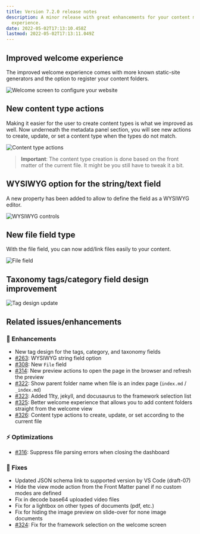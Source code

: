 ```yaml
---
title: Version 7.2.0 release notes
description: A minor release with great enhancements for your content management
  experience.
date: 2022-05-02T17:13:10.458Z
lastmod: 2022-05-02T17:13:11.049Z
---
```


## Improved welcome experience

The improved welcome experience comes with more known static-site generators and the option to register your content folders.

![Welcome screen to configure your website](/releases/v7.2.0/welcome-screen-7.2.0.png)

## New content type actions

Making it easier for the user to create content types is what we improved as well. Now underneath the metadata panel section, you will see new actions to create, update, or set a content type when the types do not match.

![Content type actions](/releases/v7.2.0/content-type-actions.png)

> **Important**: The content type creation is done based on the front matter of the current file. It might be you still have to tweak it a bit.

## WYSIWYG option for the string/text field

A new property has been added to allow to define the field as a WYSIWYG editor.

![WYSIWYG controls](/releases/v7.2.0/wysiwyg-controls.png)

## New file field type

With the file field, you can now add/link files easily to your content.

![File field](/releases/v7.2.0/file-field-type.png)

## Taxonomy tags/category field design improvement

![Tag design update](/releases/v7.2.0/tags.png)

## Related issues/enhancements

### 🎨 Enhancements

- New tag design for the tags, category, and taxonomy fields
- [#263](https://github.com/estruyf/vscode-front-matter/issues/263): WYSIWYG string field option
- [#308](https://github.com/estruyf/vscode-front-matter/issues/308): New `File` field
- [#314](https://github.com/estruyf/vscode-front-matter/issues/314): New preview actions to open the page in the browser and refresh the preview
- [#322](https://github.com/estruyf/vscode-front-matter/issues/322): Show parent folder name when file is an index page (`index.md` / `_index.md`)
- [#323](https://github.com/estruyf/vscode-front-matter/issues/323): Added 11ty, jekyll, and docusaurus to the framework selection list
- [#325](https://github.com/estruyf/vscode-front-matter/issues/325): Better welcome experience that allows you to add content folders straight from the welcome view
- [#326](https://github.com/estruyf/vscode-front-matter/issues/326): Content type actions to create, update, or set according to the current file

### ⚡️ Optimizations

- [#316](https://github.com/estruyf/vscode-front-matter/issues/316): Suppress file parsing errors when closing the dashboard

### 🐞 Fixes

- Updated JSON schema link to supported version by VS Code (draft-07)
- Hide the view mode action from the Front Matter panel if no custom modes are defined
- Fix in decode base64 uploaded video files
- Fix for a lightbox on other types of documents (pdf, etc.)
- Fix for hiding the image preview on slide-over for none image documents
- [#324](https://github.com/estruyf/vscode-front-matter/issues/324): Fix for the framework selection on the welcome screen